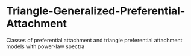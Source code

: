 # Triangle-Generalized-Preferential-Attachment
Classes of preferential attachment and triangle preferential attachment models with power-law spectra
